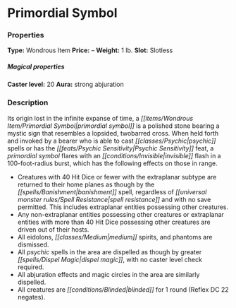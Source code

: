 ﻿---
Title: "Primordial Symbol"
Type: "Wondrous Item"
Price: "–"
Weight: "1 lb."
Slot: "Slotless"
Caster level: "20"
Aura: "strong abjuration"
Description: |
  "Its origin lost in the infinite expanse of time, a _primordial symbol_ is a polished stone bearing a mystic sign that resembles a lopsided, twobarred cross. When held forth and invoked by a bearer who is able to cast psychic spells or has the Psychic Sensitivity feat, a _primordial symbol_ flares with an invisible flash in a 100-foot-radius burst, which has the following effects on those in range.
  Other creatures and objects within the area are otherwise unharmed. When the symbol is activated, its wielder takes 2d6 points of Intelligence, Wisdom, and Charisma damage, rolled separately for each ability. The _primordial symbol_ then collapses in on itself and vanishes, only to reappear unharmed in a distant land or world."
Destruction: |
  "Though seemingly destroyed by activation, the eldritch potential bound into a _primordial symbol_ persists and recreates the symbol elsewhere in the multiverse. To permanently destroy the artifact, the _primordial symbol_ must be brought to a realm of pure chaos at the unformed edges of the Outer Planes and melted in the primal energy of creation."
Sources: "['Occult Adventures']"
---

# Primordial Symbol

### Properties

**Type:** Wondrous Item **Price:** – **Weight:** 1 lb. **Slot:** Slotless

##### Magical properties

**Caster level:** 20 **Aura:** strong abjuration

### Description

Its origin lost in the infinite expanse of time, a _[[items/Wondrous Item/Primordial Symbol|primordial symbol]]_ is a polished stone bearing a mystic sign that resembles a lopsided, twobarred cross. When held forth and invoked by a bearer who is able to cast _[[classes/Psychic|psychic]]_ spells or has the _[[feats/Psychic Sensitivity|Psychic Sensitivity]]_ feat, a _primordial symbol_ flares with an _[[conditions/Invisible|invisible]]_ flash in a 100-foot-radius burst, which has the following effects on those in range.

* Creatures with 40 Hit Dice or fewer with the extraplanar subtype are returned to their home planes as though by the _[[spells/Banishment|banishment]]_ spell, regardless of _[[universal monster rules/Spell Resistance|spell resistance]]_ and with no save permitted. This includes extraplanar entities possessing other creatures.
* Any non-extraplanar entities possessing other creatures or extraplanar entities with more than 40 Hit Dice possessing other creatures are driven out of their hosts.
* All eidolons, _[[classes/Medium|medium]]_ spirits, and phantoms are dismissed.
* All _psychic_ spells in the area are dispelled as though by greater _[[spells/Dispel Magic|dispel magic]]_, with no caster level check required.
* All abjuration effects and magic circles in the area are similarly dispelled.
* All creatures are _[[conditions/Blinded|blinded]]_ for 1 round (Reflex DC 22 negates).